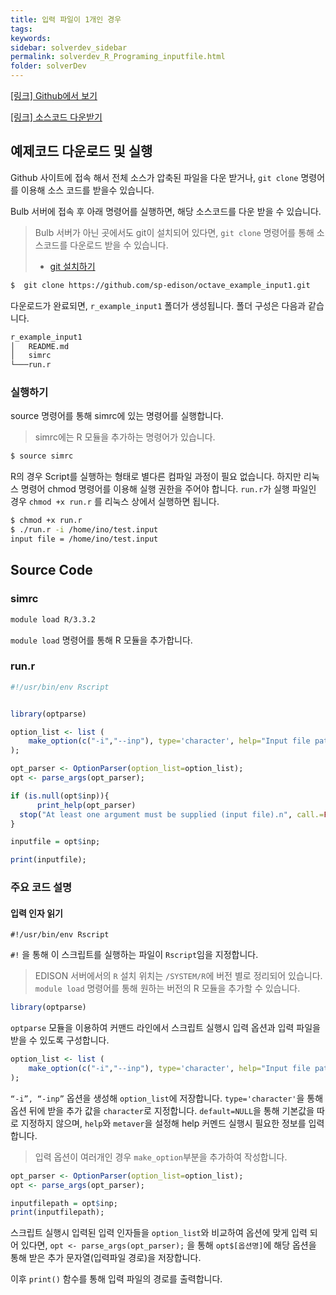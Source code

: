 ```yaml
---
title: 입력 파일이 1개인 경우
tags: 
keywords:
sidebar: solverdev_sidebar
permalink: solverdev_R_Programing_inputfile.html
folder: solverDev
---
```

[[링크] Github에서 보기](https://github.com/sp-edison/r_example_input1)

[[링크] 소스코드 다운받기](https://github.com/sp-edison/r_example_input1/archive/master.zip)

## 예제코드 다운로드 및 실행

Github 사이트에 접속 해서 전체 소스가 압축된 파일을 다운 받거나, ```git clone``` 명령어를 이용해 소스 코드를 받을수 있습니다.

Bulb 서버에 접속 후 아래 명령어를 실행하면, 해당 소스코드를 다운 받을 수 있습니다.
> Bulb 서버가 아닌 곳에서도 git이 설치되어 있다면, ```git clone``` 명령어를 통해 소스코드를 다운로드 받을 수 있습니다.
> - [git 설치하기](https://git-scm.com/book/ko/v2/%EC%8B%9C%EC%9E%91%ED%95%98%EA%B8%B0-Git-%EC%84%A4%EC%B9%98)

```bash
$  git clone https://github.com/sp-edison/octave_example_input1.git
```

다운로드가 완료되면, ```r_example_input1``` 폴더가 생성됩니다. 폴더 구성은 다음과 같습니다.
```bash
r_example_input1
│   README.md
│   simrc
└───run.r
```
### 실행하기


source 명령어를 통해 simrc에 있는 명령어를 실행합니다.

  > simrc에는 R 모듈을 추가하는 명령어가 있습니다.

```bash
$ source simrc
```

R의 경우 Script를 실행하는 형태로 별다른 컴파일 과정이 필요 없습니다. 하지만 리눅스 명령어 chmod 명령어를 이용해 실행 권한을 주어야 합니다.  ```run.r```가 실행 파일인 경우 ```chmod +x run.r``` 를 리눅스 상에서 실행하면 됩니다.

```bash
$ chmod +x run.r
$ ./run.r -i /home/ino/test.input
input file = /home/ino/test.input
```

## Source Code
### simrc

```bash
module load R/3.3.2
```
```module load``` 명령어를 통해 R 모듈을 추가합니다.

### run.r

```r
#!/usr/bin/env Rscript


library(optparse)

option_list <- list (
    make_option(c("-i","--inp"), type='character', help="Input file path", default=NULL ,metavar="character")
);

opt_parser <- OptionParser(option_list=option_list);
opt <- parse_args(opt_parser);

if (is.null(opt$inp)){
      print_help(opt_parser)
  stop("At least one argument must be supplied (input file).n", call.=FALSE)
}

inputfile = opt$inp;

print(inputfile);
```

### 주요 코드 설명
#### 입력 인자 읽기

```
#!/usr/bin/env Rscript
```
```#!``` 을 통해 이 스크립트를 실행하는 파일이 ```Rscript```임을 지정합니다.

> EDISON 서버에서의 ```R``` 설치 위치는 ```/SYSTEM/R```에 버전 별로 정리되어 있습니다.
> ```module load``` 명령어를 통해 원하는 버전의 R 모듈을 추가할 수 있습니다.

```r
library(optparse)
```

```optparse``` 모듈을 이용하여 커맨드 라인에서 스크립트 실행시 입력 옵션과 입력 파일을 받을 수 있도록 구성합니다.


``` r
option_list <- list (
    make_option(c("-i","--inp"), type='character', help="Input file path", default=NULL ,metavar="character")
);
```

```“-i”, “-inp”``` 옵션을 생성해 ```option_list```에 저장합니다.
```type='character'```을 통해 옵션 뒤에 받을 추가 값을 ```character```로 지정합니다. ```default=NULL```을 통해 기본값을 따로 지정하지 않으며, ```help```와 ```metaver```을 설정해 help 커멘드 실행시 필요한 정보를 입력합니다.

> 입력 옵션이 여러개인 경우 ```make_option```부분을 추가하여 작성합니다.

``` r
opt_parser <- OptionParser(option_list=option_list);
opt <- parse_args(opt_parser);

inputfilepath = opt$inp;
print(inputfilepath);
```
스크립트 실행시 입력된 입력 인자들을 ```option_list```와 비교하여 옵션에 맞게 입력 되어 있다면, ```opt <- parse_args(opt_parser);``` 을 통해 ```opt$[옵션명]```에 해당 옵션을 통해 받은 추가 문자열(입력파일 경로)을 저장합니다.

이후 ```print()``` 함수를 통해 입력 파일의 경로를 출력합니다.

